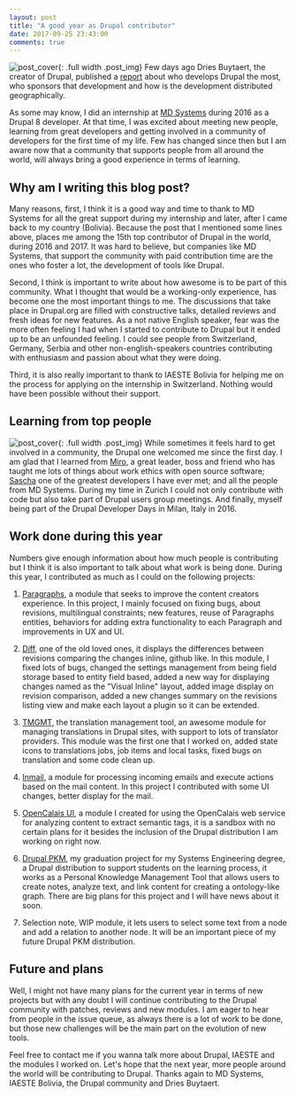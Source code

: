 ```yaml
---
layout: post
title: "A good year as Drupal contributor"
date: 2017-09-25 23:43:00
comments: true
---
```

![post_cover]({{site.baseurl}}/assets/post_img/year_as_contributor_1.png){: .full width .post_img}
Few days ago Dries Buytaert, the creator of Drupal, published a [report](https://dri.es/who-sponsors-drupal-development-2017) about who develops Drupal the most, who
sponsors that development and how is the development distributed geographically.

As some may know, I did an internship at [MD Systems](https://www.md-systems.ch/en) during 2016 as a Drupal 8 developer. At that time, I was 
excited about meeting new people, learning from great developers and getting involved in a community of developers 
for the first time of my life.
Few has changed since then but I am aware now that a community that supports people from all around the world, will 
always bring a good experience in terms of learning.

## Why am I writing this blog post?
Many reasons, first, I think it is a good way and time to thank to MD Systems for all the great support during my 
internship and later, after I came back to my country (Bolivia). Because the post that I mentioned some lines above,
places me among the 15th top contributor of Drupal in the world, during 2016 and 2017. It was hard to believe, but 
companies like MD Systems, that support the community with paid contribution time are the ones who foster 
a lot, the development of tools like Drupal.

Second, I think is important to write about how awesome is to be part of this community. What I thought that would be a 
working-only experience, has become one the most important things to me. The discussions that take place in Drupal.org 
are filled with constructive talks, detailed reviews and fresh ideas for new features.
As a not native English speaker, fear was the more often feeling I had when I started to contribute to Drupal but it 
ended up to be an unfounded feeling. I could see people from Switzerland, Germany, Serbia and other non-english-speakers
 countries contributing with enthusiasm and passion about what they were doing.

Third, it is also really important to thank to IAESTE Bolivia for helping me on the process for applying on the 
internship in Switzerland. Nothing would have been possible without their support.

## Learning from top people
![post_cover]({{site.baseurl}}/assets/post_img/year_as_contributor_2.jpg){: .full width .post_img}
While sometimes it feels hard to get involved in a community, the Drupal one welcomed me since the first day. I am glad 
that I learned from [Miro](https://www.drupal.org/u/miro_dietiker), a great leader, boss and friend who has taught me lots of things about work ethics with
 open source software; [Sascha](https://www.drupal.org/u/berdir) one of the greatest developers I have ever met; and all the people
from MD Systems. During my time in Zurich I could not only contribute with code but also take part of Drupal users group
 meetings. And finally, myself being part of the Drupal Developer Days in Milan, Italy in 2016. 

## Work done during this year
Numbers give enough information about how much people is contributing but I think it is also important to talk about
what work is being done. During this year, I contributed as much as I could on the following projects:
1. [Paragraphs](https://www.drupal.org/project/paragraphs), a module that seeks to improve the content creators experience. In this project, I mainly focused
on fixing bugs, about revisions, multilingual constraints; new features, reuse of Paragraphs entities, behaviors for 
adding extra functionality to each Paragraph and improvements in UX and UI.

2. [Diff](https://www.drupal.org/project/diff), one of the old loved ones, it displays the differences between revisions comparing the changes inline, 
github like. In this module, I fixed lots of bugs, changed the settings management from being field storage based to entity
field based, added a new way for displaying changes named as the "Visual Inline" layout, added image display on revision
comparison, added a new changes summary on the revisions listing view and make each layout a plugin so it can be 
extended.

3. [TMGMT](https://www.drupal.org/project/tmgmt), the translation management tool, an awesome module for managing translations in Drupal sites, with
support to lots of translator providers. This module was the first one that I worked on, added state icons to 
translations jobs, job items and local tasks, fixed bugs on translation and some code clean up.

4. [Inmail](https://www.drupal.org/project/inmail), a module for processing incoming emails and execute actions based on the mail content. In this project
I contributed with some UI changes, better display for the mail.

5. [OpenCalais UI](https://www.drupal.org/sandbox/yongt9412/2894247), a module I created for using the OpenCalais web service for analyzing content to extract 
semantic tags, it is a sandbox with no certain plans for it besides the inclusion of the Drupal distribution I am working
on right now.

6. [Drupal PKM](https://www.yongt9412.com/2017/05/22/drupal-pkm/), my graduation project for my Systems Engineering degree, a Drupal distribution to support students on the
learning process, it works as a Personal Knowledge Management Tool that allows users to create notes, analyze text, and
link content for creating a ontology-like graph. There are big plans for this project and I will have news about it soon.

7. Selection note, WIP module, it lets users to select some text from a node and add a relation to another node. It will
be an important piece of my future Drupal PKM distribution.

## Future and plans
Well, I might not have many plans for the current year in terms of new projects but with any doubt I will continue 
contributing to the Drupal community with patches, reviews and new modules. I am eager to hear from people in the
issue queue, as always there is a lot of work to be done, but those new challenges will be the main part on the evolution
of new tools.

Feel free to contact me if you wanna talk more about Drupal, IAESTE and the modules I worked on. Let's hope that the
next year, more people around the world will be contributing to Drupal. Thanks again to MD Systems, IAESTE Bolivia, the 
Drupal community and Dries Buytaert.
